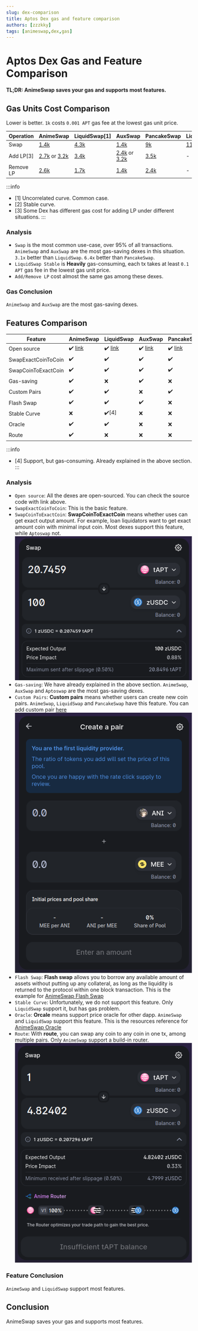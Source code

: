 ```yaml
---
slug: dex-comparison
title: Aptos Dex gas and feature comparison
authors: [zzzkky]
tags: [animeswap,dex,gas]
---
```


# Aptos Dex Gas and Feature Comparison
**TL;DR: AnimeSwap saves your gas and supports most features.**

## Gas Units Cost Comparison
Lower is better. `1k` costs `0.001 APT` gas fee at the lowest gas unit price.

| Operation | AnimeSwap | LiquidSwap[1] | AuxSwap | PancakeSwap | LiquidSwapStable[2] |
| --------- | --------- | ---------- | ------- | ----------- | ----------- |
| Swap | [1.4k](https://explorer.aptoslabs.com/txn/29070665) | [4.3k](https://explorer.aptoslabs.com/txn/29054779) | [1.4k](https://explorer.aptoslabs.com/txn/29062775) | [9k](https://explorer.aptoslabs.com/txn/29071346) | [110k](https://explorer.aptoslabs.com/txn/29095574)
| Add LP[3] | [2.7k](https://explorer.aptoslabs.com/txn/28913205) or [3.2k](https://explorer.aptoslabs.com/txn/28867473) | [3.4k](https://explorer.aptoslabs.com/txn/29054857) | [2.4k](https://explorer.aptoslabs.com/txn/28627168) or [3.2k](https://explorer.aptoslabs.com/txn/28833128) | [3.5k](https://explorer.aptoslabs.com/txn/28987912) | - |
| Remove LP | [2.6k](https://explorer.aptoslabs.com/txn/29039235) | [1.7k](https://explorer.aptoslabs.com/txn/29054927) | [1.4k](https://explorer.aptoslabs.com/txn/28574524) | [2.4k](https://explorer.aptoslabs.com/txn/28741526) | - |

:::info
* [1] Uncorrelated curve. Common case.
* [2] Stable curve.
* [3] Some Dex has different gas cost for adding LP under different situations.
:::

### Analysis
* `Swap` is the most common use-case, over 95% of all transactions. `AnimeSwap` and `AuxSwap` are the most gas-saving dexes in this situation. `3.1x` better than `LiquidSwap`. `6.4x` better than `PancakeSwap`.
* `LiquidSwap Stable` is **Heavily** gas-consuming, each tx takes at least `0.1 APT` gas fee in the lowest gas unit price.
* `Add/Remove LP` cost almost the same gas among these dexes.

### Gas Conclusion
`AnimeSwap` and `AuxSwap` are the most gas-saving dexes.

## Features Comparison
| Feature | AnimeSwap | LiquidSwap | AuxSwap | PancakeSwap | Aptoswap
| ------- | --------- | ---------- | ------- | ----------- | -------- |
| Open source | ✔️ [link](https://github.com/AnimeSwap/v1-core) | ✔️ [link](https://github.com/pontem-network/liquidswap) | ✔️ [link](https://github.com/aux-exchange/aux-exchange) | ✔️ [link](https://github.com/pancakeswap/pancake-contracts-move) | ✔️ [link](https://github.com/vividnetwork/aptoswap) |
| SwapExactCoinToCoin | ✔️ | ✔️ | ✔️ | ✔️ | ✔️ |
| SwapCoinToExactCoin | ✔️ | ✔️ | ✔️ | ✔️ | ❌ |
| Gas-saving | ✔️ | ❌ | ✔️ | ❌ | ✔️ |
| Custom Pairs | ✔️ | ✔️ | ❌ | ✔️ | ❌ |
| Flash Swap | ✔️ | ✔️ | ✔️ | ❌| ❌ |
| Stable Curve | ❌ | ✔️[4] | ❌ | ❌ | ❌ |
| Oracle | ✔️ | ✔️ | ❌ | ❌ | ❌ |
| Route | ✔️ | ❌ | ❌ | ❌ | ❌ |

:::info
* [4] Support, but gas-consuming. Already explained in the above section.
:::

### Analysis
* `Open source`: All the dexes are open-sourced. You can check the source code with link above.
* `SwapExactCoinToCoin`: This is the basic feature.
* `SwapCoinToExactCoin`: **SwapCoinToExactCoin** means whether uses can get exact output amount. For example, loan liquidators want to get exact amount coin with minimal input coin. Most dexes support this feature, while `Aptoswap` not.
![SwapCoinToExactCoin](/img/SwapCoinToExactCoin.png)
* `Gas-saving`: We have already explained in the above section. `AnimeSwap`, `AuxSwap` and `Aptoswap` are the most gas-saving dexes.
* `Custom Pairs`: **Custom pairs** means whether users can create new coin pairs. `AnimeSwap`, `LiquidSwap` and `PancakeSwap` have this feature. You can add custom pair [here](https://app.animeswap.org/#/add?chain=aptos)
![create pair](/img/createPair.png)
* `Flash Swap`: **Flash swap** allows you to borrow any available amount of assets without putting up any collateral, as long as the liquidity is returned to the protocol within one block transaction. This is the example for [AnimeSwap Flash Swap](/docs/contracts/Swap/swap_examples#flash-swap-example)
* `Stable Curve`: Unfortunately, we do not support this feature. Only `LiquidSwap` support it, but has gas problem. 
* `Oracle`: **Orcale** means support price oracle for other dapp. `AnimeSwap` and `LiquidSwap` support this feature. This is the resources reference for [AnimeSwap Oracle](/docs/contracts/Swap/swap_resources#liquiditypool)
* `Route`: With **route**, you can swap any coin to any coin in one tx, among multiple pairs. Only `AnimeSwap` support a build-in router.
![router](/img/router.png)

### Feature Conclusion
`AnimeSwap` and `LiquidSwap` support most features.

## Conclusion
AnimeSwap saves your gas and supports most features.